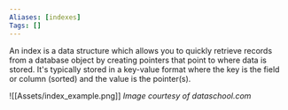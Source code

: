 ```yaml
---
Aliases: [indexes]
Tags: []
---
```


An index is a data structure which allows you to quickly retrieve records from a database object by creating pointers that point to where data is stored. It's typically stored in a key-value format where the key is the field or column (sorted) and the value is the pointer(s).

![[Assets/index_example.png]]
*Image courtesy of dataschool.com*